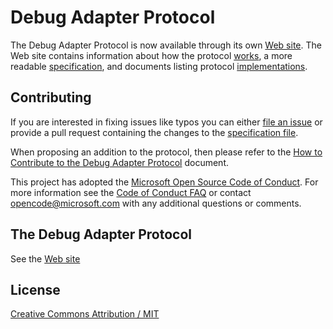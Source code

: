 # Debug Adapter Protocol

The Debug Adapter Protocol is now available through its own [Web site](https://microsoft.github.io/debug-adapter-protocol/). The Web site contains information about how the protocol [works](https://microsoft.github.io/debug-adapter-protocol/overview), a more readable [specification](https://microsoft.github.io/debug-adapter-protocol/specification), and documents listing protocol [implementations](https://microsoft.github.io/debug-adapter-protocol/implementors/adapters/).

## Contributing
If you are interested in fixing issues like typos you can either [file an issue](https://github.com/Microsoft/debug-adapter-protocol/issues/new) or provide a pull request containing the changes to the [specification file](https://github.com/Microsoft/debug-adapter-protocol/blob/gh-pages/debugAdapterProtocol.json).

When proposing an addition to the protocol, then please refer to the [How to Contribute to the Debug Adapter Protocol](contributing.md) document.

This project has adopted the [Microsoft Open Source Code of Conduct](https://opensource.microsoft.com/codeofconduct/). For more information see the [Code of Conduct FAQ](https://opensource.microsoft.com/codeofconduct/faq/) or contact [opencode@microsoft.com](mailto:opencode@microsoft.com) with any additional questions or comments.

## The Debug Adapter Protocol

See the [Web site](https://microsoft.github.io/debug-adapter-protocol/specification)

## License
[Creative Commons Attribution / MIT](License.txt)
